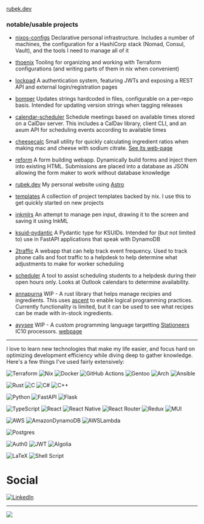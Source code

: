 [rubek.dev](https://rubek.dev)

### notable/usable projects

- [nixos-configs](https://github.com/justinrubek/nixos-configs) Declarative personal infrastructure. Includes a number of machines, the configuration for a HashiCorp stack (Nomad, Consul, Vault), and the tools I need to manage all of it
- [thoenix](https://github.com/justinrubek/thoenix) Tooling for organizing and working with Terraform configurations (and writing parts of them in nix when convenient)
- [lockpad](https://github.com/justinrubek/lockpad) A authentication system, featuring JWTs and exposing a REST API and external login/registration pages
- [bomper](https://github.com/justinrubek/bomper) Updates strings hardcoded in files, configurable on a per-repo basis. Intended for updating version strings when tagging releases
- [calendar-scheduler](https://github.com/justinrubek/calendar-scheduler) Schedule meetings based on available times stored on a CalDav server. This includes a CalDav library, client CLI, and an axum API for scheduling events according to available times
- [cheesecalc](https://github.com/justinrubek/cheesecalc) Small utility for quickly calculating ingredient ratios when making mac and cheese with sodium citrate. [See its web-page](https://justinrubek.github.io/cheesecalc/)
- [reform](https://github.com/justinrubek/reform) A form building webapp. Dynamically build forms and inject them into existing HTML. Submissions are placed into a database as JSON allowing the form maker to work without database knowledge
- [rubek.dev](https://github.com/justinrubek/rubek.dev) My personal website using [Astro](https://astro.build)

- [templates](https://github.com/justinrubek/templates) A collection of project templates backed by nix. I use this to get quickly started on new projects
- [inkmlrs](https://github.com/justinrubek/inkmlrs) An attempt to manage pen input, drawing it to the screen and saving it using InkML
- [ksuid-pydantic](https://github.com/justinrubek/ksuid-pydantic) A Pydantic type for KSUIDs. Intended for (but not limited to) use in FastAPI applications that speak with DynamoDB
- [2traffic](https://github.com/justinrubek/2traffic) A webapp that can help track event frequency. Used to track phone calls and foot traffic to a helpdesk to help determine what adjustments to make for worker scheduling
- [scheduler](https://github.com/justinrubek/scheduler) A tool to assist scheduling students to a helpdesk during their open hours only. Looks at Outlook calendars to determine availability.
- [annapurna](https://github.com/justinrubek/annapurna) WIP - A rust library that helps manage recipies and ingredients. This uses [ascent](https://github.com/s-arash/ascent) to enable logical programming practices. Currently functionality is limited, but it can be used to see what recipes can be made with in-stock ingredients.
- [ayysee](https://github.com/justinrubek/ayysee) WIP - A custom programming language targetting [Stationeers](https://store.steampowered.com/app/544550/Stationeers/) IC10 processors. [webpage](https://justinrubek.github.io/ayysee/)
---

I love to learn new technologies that make my life easier, and focus hard on optimizing development efficiency while diving deep to gather knowledge.
Here's a few things I've used fairly extensively:

![Terraform](https://img.shields.io/badge/terraform-%235835CC.svg?style=for-the-badge&logo=terraform&logoColor=white)
![Nix](https://img.shields.io/badge/Nix-314FAC.svg?style=for-the-badge&logoColor=white&logo=NixOS)
![Docker](https://img.shields.io/badge/docker-%230db7ed.svg?style=for-the-badge&logo=docker&logoColor=white)
![GitHub Actions](https://img.shields.io/badge/Github%20Actions-2088FF.svg?style=for-the-badge&logo=Github%20Actions&logoColor=%2361DAFB)
![Gentoo](https://img.shields.io/badge/Gentoo-54487A.svg?style=for-the-badge&logoColor=white&logo=Gentoo)
![Arch](https://img.shields.io/badge/Arch-1793D1.svg?style=for-the-badge&logoColor=white&logo=Arch%20Linux)
![Ansible](https://img.shields.io/badge/ansible-%231A1918.svg?style=for-the-badge&logo=ansible&logoColor=white)

![Rust](https://img.shields.io/badge/rust-%23000000.svg?style=for-the-badge&logo=rust&logoColor=white) 
![C](https://img.shields.io/badge/c-%2300599C.svg?style=for-the-badge&logo=c&logoColor=white)
![C#](https://img.shields.io/badge/c%23-%23239120.svg?style=for-the-badge&logo=c-sharp&logoColor=white)
![C++](https://img.shields.io/badge/c++-%2300599C.svg?style=for-the-badge&logo=c%2B%2B&logoColor=white)

![Python](https://img.shields.io/badge/python-3670A0?style=for-the-badge&logo=python&logoColor=ffdd54)
![FastAPI](https://img.shields.io/badge/FastAPI-005571?style=for-the-badge&logo=fastapi)
![Flask](https://img.shields.io/badge/flask-%23000.svg?style=for-the-badge&logo=flask&logoColor=white)

![TypeScript](https://img.shields.io/badge/typescript-%23007ACC.svg?style=for-the-badge&logo=typescript&logoColor=white)
![React](https://img.shields.io/badge/react-%2320232a.svg?style=for-the-badge&logo=react&logoColor=%2361DAFB)
![React Native](https://img.shields.io/badge/react_native-%2320232a.svg?style=for-the-badge&logo=react&logoColor=%2361DAFB)
![React Router](https://img.shields.io/badge/React_Router-CA4245?style=for-the-badge&logo=react-router&logoColor=white)
![Redux](https://img.shields.io/badge/redux-%23593d88.svg?style=for-the-badge&logo=redux&logoColor=white)
![MUI](https://img.shields.io/badge/MUI-%230081CB.svg?style=for-the-badge&logo=material-ui&logoColor=white)

![AWS](https://img.shields.io/badge/AWS-%23FF9900.svg?style=for-the-badge&logo=amazon-aws&logoColor=white)
![AmazonDynamoDB](https://img.shields.io/badge/Amazon%20DynamoDB-4053D6?style=for-the-badge&logo=Amazon%20DynamoDB&logoColor=white)
![AWSLambda](https://img.shields.io/badge/AWS%20Lambda-4053D6?style=for-the-badge&logo=AWS%20Lambda&logoColor=white)

![Postgres](https://img.shields.io/badge/postgres-%23316192.svg?style=for-the-badge&logo=postgresql&logoColor=white)

![Auth0](https://img.shields.io/badge/Auth0-EB5424.svg?style=for-the-badge&logo=Auth0&logoColor=white) 
![JWT](https://img.shields.io/badge/JWT-black?style=for-the-badge&logo=JSON%20web%20tokens)
![Algolia](https://img.shields.io/badge/Algolia-5468FF?style=for-the-badge&logo=Algolia&logoColor=white)

![LaTeX](https://img.shields.io/badge/latex-%23008080.svg?style=for-the-badge&logo=latex&logoColor=white)
![Shell Script](https://img.shields.io/badge/shell_script-%23121011.svg?style=for-the-badge&logo=gnu-bash&logoColor=white)


# Social

[![LinkedIn](https://img.shields.io/badge/LinkedIn-%230077B5.svg?logo=linkedin&logoColor=white)](https://www.linkedin.com/in/justin-rubek-5096a5240/) 

<!--
# 📊GitHub Stats (public):
![](https://github-readme-stats.vercel.app/api?username=justinrubek&theme=radical&hide_border=false&include_all_commits=false&count_private=false)<br/>
![](https://github-readme-streak-stats.herokuapp.com/?user=justinrubek&theme=radical&hide_border=false)<br/>
![](https://github-readme-stats.vercel.app/api/top-langs/?username=justinrubek&theme=radical&hide_border=false&include_all_commits=false&count_private=false&layout=compact)

## 🏆GitHub Trophies
![](https://github-profile-trophy.vercel.app/?username=justinrubek&theme=tokyonight&no-frame=false&no-bg=false&margin-w=4)
-->
---
[![](https://visitcount.itsvg.in/api?id=justinrubek&icon=0&color=0)](https://visitcount.itsvg.in)
